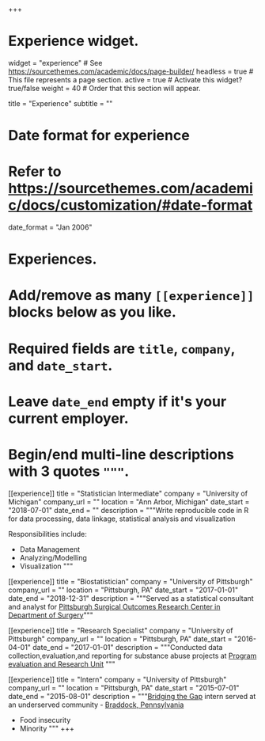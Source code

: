 +++
# Experience widget.
widget = "experience"  # See https://sourcethemes.com/academic/docs/page-builder/
headless = true  # This file represents a page section.
active = true  # Activate this widget? true/false
weight = 40  # Order that this section will appear.

title = "Experience"
subtitle = ""

# Date format for experience
#   Refer to https://sourcethemes.com/academic/docs/customization/#date-format
date_format = "Jan 2006"

# Experiences.
#   Add/remove as many `[[experience]]` blocks below as you like.
#   Required fields are `title`, `company`, and `date_start`.
#   Leave `date_end` empty if it's your current employer.
#   Begin/end multi-line descriptions with 3 quotes `"""`.
[[experience]]
  title = "Statistician Intermediate"
  company = "University of Michigan"
  company_url = ""
  location = "Ann Arbor, Michigan"
  date_start = "2018-07-01"
  date_end = ""
  description = """Write reproducible code in R for data processing, data linkage, statistical analysis and visualization

  Responsibilities include:
  
  * Data Management
  * Analyzing/Modelling
  * Visualization
  """

[[experience]]
  title = "Biostatistician"
  company = "University of Pittsburgh"
  company_url = ""
  location = "Pittsburgh, PA"
  date_start = "2017-01-01"
  date_end = "2018-12-31"
  description = """Served as a statistical consultant and analyst for [Pittsburgh Surgical Outcomes Research Center in Department of Surgery](http://surgicaloutcomes.pitt.edu/)"""
  
  
[[experience]]
  title = "Research Specialist"
  company = "University of Pittsburgh"
  company_url = ""
  location = "Pittsburgh, PA"
  date_start = "2016-04-01"
  date_end = "2017-01-01"
  description = """Conducted data collection,evaluation,and reporting for substance abuse projects at [Program evaluation and Research Unit](http://www.peru.pitt.edu/) """
  
[[experience]]
  title = "Intern"
  company = "University of Pittsburgh"
  company_url = ""
  location = "Pittsburgh, PA"
  date_start = "2015-07-01"
  date_end = "2015-08-01"
  description = """[Bridging the Gap](https://www.publichealth.pitt.edu/bridging-the-gaps-internship) intern served at an underserved community - [Braddock, Pennsylvania](https://en.wikipedia.org/wiki/Braddock,_Pennsylvania)

* Food insecurity
* Minority
"""
+++
